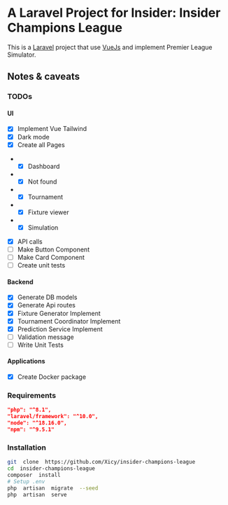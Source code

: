 
#  A Laravel Project for Insider: Insider Champions League

This is a [Laravel](https://laravel.com) project that use [VueJs](https://vuejs.org/) and implement Premier League Simulator.

##  Notes & caveats
  
### TODOs
#### UI
- [x] Implement Vue Tailwind
- [x] Dark mode
- [x] Create all Pages
- - [x] Dashboard
- - [x] Not found
- - [x] Tournament
- - [x] Fixture viewer
- - [x] Simulation
- [x] API calls
- [ ] Make Button Component
- [ ] Make Card Component
- [ ] Create unit tests

#### Backend
- [x] Generate DB models
- [x] Generate Api routes
- [x] Fixture Generator Implement
- [x] Tournament Coordinator Implement
- [x] Prediction Service Implement
- [ ] Validation message
- [ ] Write Unit Tests

#### Applications 
- [x] Create Docker package

###  Requirements

```json
"php": "^8.1",
"laravel/framework": "^10.0",
"node": "^18.16.0",
"npm": "^9.5.1"
```  

###  Installation

```bash
git  clone  https://github.com/Xicy/insider-champions-league
cd  insider-champions-league
composer  install
# Setup .env
php  artisan  migrate  --seed
php  artisan  serve
```
